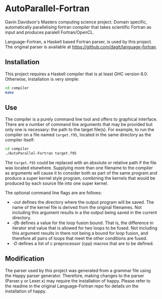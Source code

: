 # AutoParallel-Fortran
Gavin Davidson's Masters computing science project. Domain specific, automatically parallelising fortran compiler that takes scientific Fortran as input and produces paralell Fortran/OpenCL.

Language-Fortran, a Haskell based Fortran parser, is used by this project. The original parser is available at https://github.com/dagit/language-fortran.

## Installation

This project requires a Haskell compiler that is at least GHC version 6.0. Otherwise, installation is very simple:

```bash
cd compiler
make
```

## Use

The compiler is a purely command line tool and offers to graphical interface. There are a number of command line arguments that may be provided but only one is necessary: the path to the target file(s). For example, to run the compiler on a file named `target.f95`, located in the same directory as the compiler itself:

```bash
cd compiler
./AutoParallel-Fortran target.f95
```

The `target.f95` could be replaced with an absolute or relative path if the file was located elsewhere. Supplying more than one filename to the compiler as arguments will cause it to consider both as part of the same program and produce a super kernel style program, combining the kernels that would be produced by each source file into one super kernel.

The optional command line flags are are follows:
- *-out* defines the directory where the output program will be saved. The name of the kernel file is derived from the original filenames. Not including this argument results in a the output being saved in the current directory.
- *-lfb* defines a value for the loop fusion bound. That is, the difference in iterator end value that is allowed for two loops to be fused. Not including this argument results in there not being a bound for loop fusion, and therefore all pairs of loops that meet the other conditions are fused.
- *-D* defines a list of c preprocessor (cpp) macros that are to be defined.

## Modification

The parser used by this project was generated from a grammar file using the Happy parser generator. Therefore, making changes to the parser (Parser.y or Lexer.x) may require the installation of happy. Please refer to the readme in the original Language-Fortran repo for details on the installation of happy.
